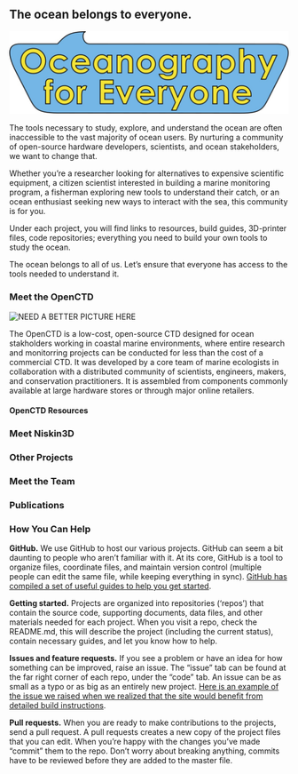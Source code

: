 ## The ocean belongs to everyone.

![Oceanography for Everyone logo](https://github.com/OceanographyforEveryone/oceanographyforeveryone.github.io/blob/master/OfE_sticker2.jpg)

The tools necessary to study, explore, and understand the ocean are often inaccessible to the vast majority of ocean users. By nurturing a community of open-source hardware developers, scientists, and ocean stakeholders, we want to change that.

Whether you’re a researcher looking for alternatives to expensive scientific equipment, a citizen scientist interested in building a marine monitoring program, a fisherman exploring new tools to understand their catch, or an ocean enthusiast seeking new ways to interact with the sea, this community is for you.

Under each project, you will find links to resources, build guides, 3D-printer files, code repositories; everything you need to build your own tools to study the ocean. 

The ocean belongs to all of us. Let’s ensure that everyone has access to the tools needed to understand it.

### Meet the OpenCTD

![NEED A BETTER PICTURE HERE]()

The OpenCTD is a low-cost, open-source CTD designed for ocean stakholders working in coastal marine environments, where entire research and monitorring projects can be conducted for less than the cost of a commercial CTD. It was developed by a core team of marine ecologists in collaboration with a distributed community of scientists, engineers, makers, and conservation practitioners. It is assembled from components commonly available at large hardware stores or through major online retailers. 

#### OpenCTD Resources

### Meet Niskin3D

### Other Projects

### Meet the Team

### Publications

### How You Can Help

**GitHub.** We use GitHub to host our various projects. GitHub can seem a bit daunting to people who aren’t familiar with it. At its core, GitHub is a tool to organize files, coordinate files, and maintain version control (multiple people can edit the same file, while keeping everything in sync). [GitHub has compiled a set of useful guides to help you get started](https://guides.github.com/).

**Getting started.** Projects are organized into repositories (‘repos’) that contain the source code, supporting documents, data files, and other materials needed for each project. When you visit a repo, check the README.md, this will describe the project (including the current status), contain necessary guides, and let you know how to help.

**Issues and feature requests.** If you see a problem or have an idea for how something can be improved, raise an issue. The “issue” tab can be found at the far right corner of each repo, under the “code” tab. An issue can be as small as a typo or as big as an entirely new project. [Here is an example of the issue we raised when we realized that the site would benefit from detailed build instructions](https://github.com/OceanographyforEveryone/OpenCTD/issues/5).

**Pull requests.** When you are ready to make contributions to the projects, send a pull request. A pull requests creates a new copy of the project files that you can edit. When you’re happy with the changes you’ve made “commit” them to the repo. Don’t worry about breaking anything, commits have to be reviewed before they are added to the master file.
